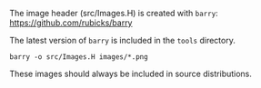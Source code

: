 The image header (src/Images.H) is created with `barry`:
https://github.com/rubicks/barry

The latest version of `barry` is included in the `tools` directory.

`barry -o src/Images.H images/*.png`

These images should always be included in source distributions.

